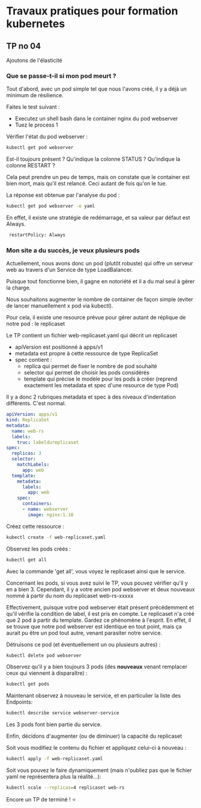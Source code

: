 # Travaux pratiques pour formation kubernetes

## TP no 04

Ajoutons de l'élasticité

### Que se passe-t-il si mon pod meurt ?

Tout d'abord, avec un pod simple tel que nous l'avons créé, il y a déjà un minimum de résilience.

Faites le test suivant :
* Executez un shell bash dans le container nginx du pod webserver
* Tuez le process 1

Vérifier l'état du pod webserver :
```bash
kubectl get pod webserver
```

Est-il toujours présent ?
Qu'indique la colonne STATUS ?
Qu'indique la colonne RESTART ?

Cela peut prendre un peu de temps, mais on constate que le container est bien mort, mais qu'il est relancé.
Ceci autant de fois qu'on le tue.

La réponse est obtenue par l'analyse du pod :

```bash
kubectl get pod webserver -o yaml
```

En effet, il existe une stratégie de redémarrage, et sa valeur par défaut est Always.

```bash
 restartPolicy: Always
```


### Mon site a du succès, je veux plusieurs pods

Actuellement, nous avons donc un pod (plutôt robuste) qui offre un serveur web au travers d'un Service de type LoadBalancer.

Puisque tout fonctionne bien, il gagne en notoriété et il a du mal seul à gérer la charge.

Nous souhaitons augmenter le nombre de container de façon simple (eviter de lancer manuellement x pod via kubectl).

Pour cela, il existe une resource prévue pour gérer autant de réplique de notre pod : le replicaset

Le TP contient un fichier web-replicaset.yaml qui décrit un replicaset
* apiVersion est positionné à apps/v1
* metadata est propre à cette ressource de type ReplicaSet
* spec contient :
  * replica qui permet de fixer le nombre de pod souhaité
  * selector qui permet de choisir les pods considérés
  * template qui précise le modèle pour les pods à créer (reprend exactement les metadata et spec d'une resource de type Pod)

Il y a donc 2 rubriques metadata et spec à des niveaux d'indentation différents. C'est normal.

```yaml
apiVersion: apps/v1
kind: ReplicaSet
metadata:
  name: web-rs
  labels:
    truc: labeldureplicaset
spec:
  replicas: 3
  selector:
    matchLabels:
      app: web
  template:
    metadata:
      labels:
        app: web
    spec:
      containers:
      - name: webserver
        image: nginx:1.18
```

Créez cette ressource :

```bash
kubectl create -f web-replicaset.yaml
```

Observez les pods créés :

```bash
kubectl get all
```

Avec la commande 'get all', vous voyez le replicaset ainsi que le service.

Concernant les pods, si vous avez suivi le TP, vous pouvez vérifier qu'il y en a bien 3.
Cependant, il y a votre ancien pod webserver et deux nouveaux nommé à partir du nom du replicaset web-rs-xxxxx

Effectivement, puisque votre pod webserver était présent précédemment et qu'il vérifie la condition de label, il est pris en compte.
Le replicaset n'a créé que 2 pod à partir du template.
Gardez ce phénomène à l'esprit. En effet, il se trouve que notre pod webserver est identique en tout point, mais ça aurait pu être un pod tout autre, venant parasiter notre service.

Détruisons ce pod (et éventuellement un ou plusieurs autres) :

```bash
kubectl delete pod webserver
```

Observez qu'il y a bien toujours 3 pods (des **nouveaux** venant remplacer ceux qui viennent à disparaître) :

```bash
kubectl get pods
```

Maintenant observez à nouveau le service, et en particulier la liste des Endpoints:

```bash
kubectl describe service webserver-service
```

Les 3 pods font bien partie du service.

Enfin, décidons d'augmenter (ou de diminuer) la capacité du replicaset

Soit vous modifiez le contenu du fichier et appliquez celui-ci à nouveau :

```bash
kubectl apply -f web-replicaset.yaml
```

Soit vous pouvez le faire dynamiquement (mais n'oubliez pas que le fichier yaml ne représentera plus la réalité...):

```bash
kubectl scale --replicas=4 replicaset web-rs
```

Encore un TP de terminé !  :star:





